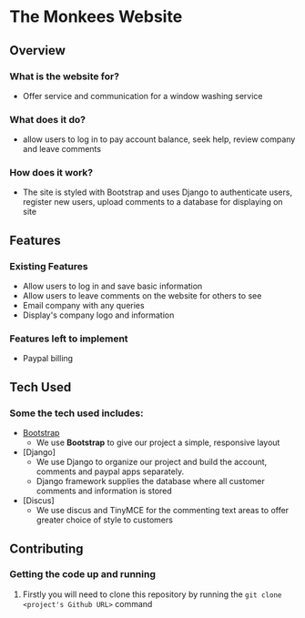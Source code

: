 # The Monkees Website

## Overview

### What is the website for?

- Offer service and communication for a window washing service

### What does it do?

- allow users to log in to pay account balance, seek help, review company and leave comments

### How does it work?

-  The site is styled with Bootstrap and uses Django to authenticate users, register new users, upload comments to a database for displaying on site

## Features

### Existing Features
- Allow users to log in and save basic information
- Allow users to leave comments on the website for others to see
- Email company with any queries
- Display's company logo and information

### Features left to implement

- Paypal billing

## Tech Used

### Some the tech used includes:

- [Bootstrap](http://getbootstrap.com/)
    - We use **Bootstrap** to give our project a simple, responsive layout
- [Django]
    - We use Django to organize our project and build the account, comments and paypal apps separately.
    - Django framework supplies the database where all customer comments and information is stored
- [Discus]
    - We use discus and TinyMCE for the commenting text areas to offer greater choice of style to customers

## Contributing

### Getting the code up and running
1. Firstly you will need to clone this repository by running the ```git clone <project's Github URL>``` command



